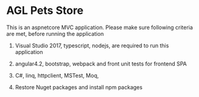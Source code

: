 # AGL Pets Store

This is an aspnetcore MVC application. Please make sure following criteria are met, before running the application


1. Visual Studio 2017, typescript, nodejs, are required to run this application

2. angular4.2, bootstrap, webpack and front unit tests for frontend SPA

3. C#, linq, httpclient, MSTest, Moq, 

3. Restore Nuget packages and install npm packages
